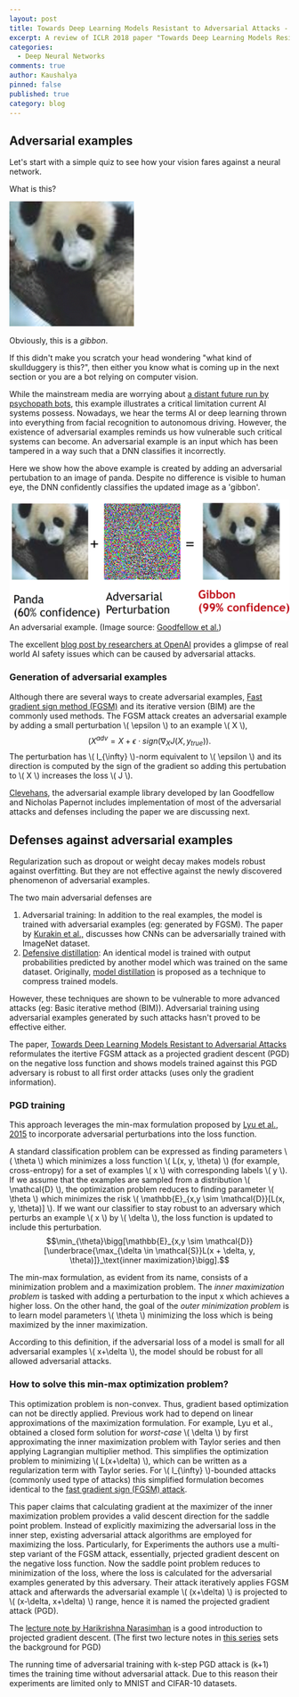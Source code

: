 ```yaml
---
layout: post
title: Towards Deep Learning Models Resistant to Adversarial Attacks - A review
excerpt: A review of ICLR 2018 paper "Towards Deep Learning Models Resistant to Adversarial Attacks"
categories:
  - Deep Neural Networks
comments: true
author: Kaushalya
pinned: false
published: true
category: blog
---
```


## Adversarial examples

Let's start with a simple quiz to see how your vision fares against a neural network.

What is this?

![guess][gibbon]

Obviously, this is a *gibbon*.

If this didn't make you scratch your head wondering "what kind of skullduggery is this?", then either you know what is coming up in the next section or you are a bot relying on computer vision.

While the mainstream media are worrying about [a distant future run by psychopath bots](http://money.cnn.com/2018/06/07/technology/mit-media-lab-normal-ai/index.html), this example illustrates a critical limitation current AI systems possess.
Nowadays, we hear the terms AI or deep learning thrown into everything from facial recognition to autonomous driving. However, the existence of adversarial examples reminds us how vulnerable such critical systems can become. An adversarial example is an input which has been tampered in a way such that a DNN classifies it incorrectly.

Here we show how the above example is created by adding an adversarial pertubation to an image of panda. Despite no difference is visible to human eye, the DNN confidently classifies the updated image as a 'gibbon'.

![adversarial example][adv-panda]
An adversarial example. (Image source: [Goodfellow et al.](https://arxiv.org/abs/1412.6572))

The excellent [blog post by researchers at OpenAI](https://blog.openai.com/adversarial-example-research/) provides a glimpse of real world AI safety issues which can be caused by adversarial attacks.

### Generation of adversarial examples
Although there are several ways to create adversarial examples, [Fast gradient sign method (FGSM)](https://arxiv.org/abs/1412.6572) and its iterative version (BIM) are the commonly used methods. The FGSM attack creates an adversarial example by adding a small perturbation \\( \epsilon \\) to an example \\( X \\),
$$( X^{adv} = X + \epsilon \cdot sign(\nabla_X J (X, y_{true})).$$
The perturbation has \\( l_{\infty} \\)-norm equivalent to \\(  \epsilon \\) and its direction is computed by the sign of the gradient so adding this pertubation to \\( X \\) increases the loss \\( J \\).

[Clevehans](https://github.com/tensorflow/cleverhans), the adversarial example library developed by Ian Goodfellow and Nicholas Papernot includes implementation of most of the adversarial attacks and defenses including the paper we are discussing next.

## Defenses against adversarial examples
Regularization such as dropout or weight decay makes models robust against overfitting. But they are not effective against the newly discovered phenomenon of adversarial examples.

The two main adversarial defenses are
1. Adversarial training: In addition to the real examples, the model is trained with adversarial examples (eg: generated by FGSM). The paper by [Kurakin et al.,](https://arxiv.org/abs/1611.01236) discusses how CNNs can be adversarially trained with ImageNet dataset.
2. [Defensive distillation](https://arxiv.org/abs/1511.04508): An identical model is trained with output probabilities predicted by another model which was trained on the same dataset. Originally, [model distillation](https://arxiv.org/abs/1503.02531) is proposed as a technique to compress trained models.

However, these techniques are shown to be vulnerable to more advanced attacks (eg: Basic iterative method (BIM)). Adversarial training using adversarial examples generated by such attacks hasn't proved to be effective either.

The paper, [Towards Deep Learning Models Resistant to Adversarial Attacks](https://arxiv.org/abs/1706.06083)
reformulates the itertive FGSM attack as a projected gradient descent (PGD) on the negative loss function and shows models trained against this PGD adversary is robust to all first order attacks (uses only the gradient information).

### PGD training
This approach leverages the min-max formulation proposed by [Lyu et al., 2015](https://arxiv.org/pdf/1511.06385.pdf) to incorporate adversarial perturbations into the loss function.

A standard classification problem can be expressed as finding parameters \\( \theta \\) which minimizes a loss  function \\( L(x, y, \theta) \\) (for example, cross-entropy) for a set of examples \\( x \\) with corresponding labels \\( y \\). If we assume that the examples are sampled from a distribution \\( \mathcal{D} \\), the optimization problem reduces to finding parameter \\( \theta \\) which minimizes the risk \\( \mathbb{E}_{x,y \sim \mathcal{D}}[L(x, y, \theta)] \\). If we want our classifier to stay robust to an adversary which perturbs an example \\( x \\) by \\( \delta \\), the loss function is updated to include this perturbation.
$$\min_{\theta}\bigg[\mathbb{E}_{x,y \sim \mathcal{D}}[\underbrace{\max_{\delta \in \mathcal{S}}L(x + \delta, y, \theta)]}_\text{inner maximization}\bigg].$$

The min-max formulation, as evident from its name, consists of a minimization problem and a maximization problem. The _inner maximization problem_ is tasked with adding a perturbation to the input x which achieves a higher loss. On the other hand, the goal of the _outer minimization problem_ is to learn model parameters \\( \theta \\) minimizing the loss which is being maximized by the inner maximization.

According to this definition, if the adversarial loss of a model is small for all adversarial examples \\( x+\delta \\), the model should be robust for all allowed adversarial attacks.

### How to solve this min-max optimization problem?

This optimization problem is non-convex. Thus, gradient based optimization can not be directly applied. Previous work had to depend on linear approximations of the maximization formulation. For example, Lyu et al., obtained a closed form solution for _worst-case_ \\( \delta \\) by first approximating the inner maximization problem with Taylor series and then applying Lagrangian multiplier method. This simplifies the optimization problem to minimizing \\( L(x+\delta) \\), which can be written as a regularization term with Taylor series. For \\( l_{\infty} \\)-bounded attacks (commonly used type of attacks) this simplified formulation becomes identical to the [fast gradient sign (FGSM) attack](https://arxiv.org/abs/1412.6572).

This paper claims that calculating gradient at the maximizer of the inner maximization problem provides a valid descent direction for the saddle point problem. Instead of explicitly maximizing the adversarial loss in the inner step, existing adversarial attack algorithms are employed for maximizing the loss. Particularly, for Experiments the authors use a multi-step variant of the FGSM attack, essentially, prjected gradient descent on the negative loss function. Now the saddle point problem reduces to minimization of the loss, where the loss is calculated for the adversarial examples generated by this adversary. Their attack iteratively applies FGSM attack and afterwards the adversarial example \\( (x+\delta) \\) is projected to \\( (x-\delta, x+\delta) \\) range, hence it is named the projected gradient attack (PGD).

The [lecture note by Harikrishna Narasimhan](http://drona.csa.iisc.ernet.in/~e0270/Jan-2015/Tutorials/lecture-notes-3.pdf) is a good introduction to projected gradient descent. (The first two lecture notes in [this series](http://drona.csa.iisc.ernet.in/~e0270/Jan-2015/Tutorials/) sets the background for PGD)

The running time of adversarial training with k-step PGD attack is (k+1) times the training time without adversarial attack. Due to this reason their experiments are limited only to MNIST and CIFAR-10 datasets.

[adv-panda]: ../assets/images/adversarial/panda.png "Adversarial example"
[gibbon]: ../assets/images/adversarial/gibbon.png "Gibbon"
